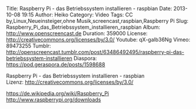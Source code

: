 Title: Raspberry Pi - das Betriebssystem installieren - raspbian
Date: 2013-10-08 19:15
Author: Heiko
Category: Video
Tags: CC by,Linux,Neueinsteiger,ohne Musik,screencast,raspbian,Raspberry Pi
Slug: Raspberry_Pi_das_Betriebssystem_installieren_raspbian
Album: http://www.openscreencast.de
Duration: 359000
License: http://creativecommons.org/licenses/by/3.0/
Youtube: qX-galb36Ng
Vimeo: 89473255
Tumblr: http://openscreencast.tumblr.com/post/63486492495/raspberry-pi-das-betriebssystem-installieren
Diaspora: https://pod.geraspora.de/posts/1598688

Raspberry Pi - das Betriebssystem installieren - raspbian  
Lizenz: <http://creativecommons.org/licenses/by/3.0/>  
  
<https://de.wikipedia.org/wiki/Raspberry_Pi>  
<http://www.raspberrypi.org/downloads>

